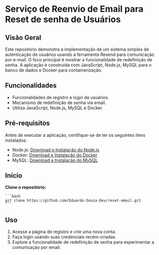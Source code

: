 # Serviço de Reenvio de Email para Reset de senha de Usuários

## Visão Geral

Este repositório demonstra a implementação de um sistema simples de autenticação de usuários usando a ferramenta Resend para comunicação por e-mail. O foco principal é mostrar a funcionalidade de redefinição de senha. A aplicação é construída com JavaScript, Node.js, MySQL para o banco de dados e Docker para containerização.

## Funcionalidades

- Funcionalidades de registro e login de usuários.
- Mecanismo de redefinição de senha via email.
- Utiliza JavaScript, Node.js, MySQL e Docker.

## Pré-requisitos

Antes de executar a aplicação, certifique-se de ter os seguintes itens instalados:

- Node.js: [Download e Instalação do Node.js](https://nodejs.org/)
- Docker: [Download e Instalação do Docker](https://www.docker.com/get-started)
- MySQL: [Download e Instalação do MySQL](https://dev.mysql.com/downloads/)

## Início

 **Clone o repositório:**

    ```bash
    git clone https://github.com/Eduardo-Souza-Dev/reset-email.git
    ```


## Uso

1. Acesse a página de registro e crie uma nova conta.
2. Faça login usando suas credenciais recém-criadas.
3. Explore a funcionalidade de redefinição de senha para experimentar a comunicação por email.
